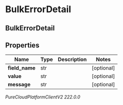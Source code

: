 # BulkErrorDetail

## BulkErrorDetail

## Properties

|Name | Type | Description | Notes|
|------------ | ------------- | ------------- | -------------|
| **field_name** | str |  | [optional] |
| **value** | str |  | [optional] |
| **message** | str |  | [optional] |



_PureCloudPlatformClientV2 222.0.0_

